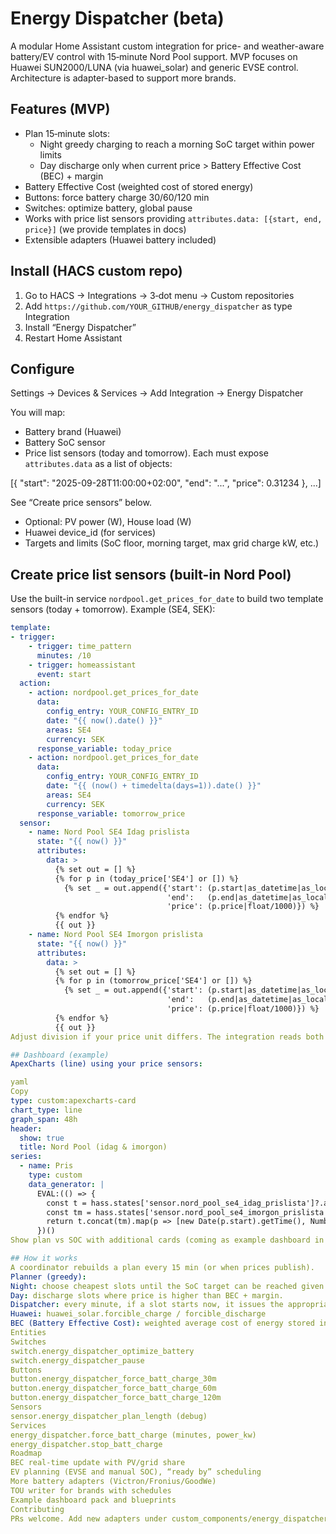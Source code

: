 # Energy Dispatcher (beta)

A modular Home Assistant custom integration for price- and weather-aware battery/EV control with 15‑minute Nord Pool support. MVP focuses on Huawei SUN2000/LUNA (via huawei_solar) and generic EVSE control. Architecture is adapter-based to support more brands.

## Features (MVP)
- Plan 15‑minute slots: 
  - Night greedy charging to reach a morning SoC target within power limits
  - Day discharge only when current price > Battery Effective Cost (BEC) + margin
- Battery Effective Cost (weighted cost of stored energy)
- Buttons: force battery charge 30/60/120 min
- Switches: optimize battery, global pause
- Works with price list sensors providing `attributes.data: [{start, end, price}]` (we provide templates in docs)
- Extensible adapters (Huawei battery included)

## Install (HACS custom repo)
1. Go to HACS → Integrations → 3‑dot menu → Custom repositories
2. Add `https://github.com/YOUR_GITHUB/energy_dispatcher` as type Integration
3. Install “Energy Dispatcher”
4. Restart Home Assistant

## Configure
Settings → Devices & Services → Add Integration → Energy Dispatcher

You will map:
- Battery brand (Huawei)
- Battery SoC sensor
- Price list sensors (today and tomorrow). Each must expose `attributes.data` as a list of objects:

[{ "start": "2025-09-28T11:00:00+02:00", "end": "...", "price": 0.31234 }, ...]

See “Create price sensors” below.
- Optional: PV power (W), House load (W)
- Huawei device_id (for services)
- Targets and limits (SoC floor, morning target, max grid charge kW, etc.)

## Create price list sensors (built-in Nord Pool)
Use the built-in service `nordpool.get_prices_for_date` to build two template sensors (today + tomorrow). Example (SE4, SEK):

```yaml
template:
- trigger:
    - trigger: time_pattern
      minutes: /10
    - trigger: homeassistant
      event: start
  action:
    - action: nordpool.get_prices_for_date
      data:
        config_entry: YOUR_CONFIG_ENTRY_ID
        date: "{{ now().date() }}"
        areas: SE4
        currency: SEK
      response_variable: today_price
    - action: nordpool.get_prices_for_date
      data:
        config_entry: YOUR_CONFIG_ENTRY_ID
        date: "{{ (now() + timedelta(days=1)).date() }}"
        areas: SE4
        currency: SEK
      response_variable: tomorrow_price
  sensor:
    - name: Nord Pool SE4 Idag prislista
      state: "{{ now() }}"
      attributes:
        data: >
          {% set out = [] %}
          {% for p in (today_price['SE4'] or []) %}
            {% set _ = out.append({'start': (p.start|as_datetime|as_local).isoformat(),
                                   'end':   (p.end|as_datetime|as_local).isoformat(),
                                   'price': (p.price|float/1000)}) %}
          {% endfor %}
          {{ out }}
    - name: Nord Pool SE4 Imorgon prislista
      state: "{{ now() }}"
      attributes:
        data: >
          {% set out = [] %}
          {% for p in (tomorrow_price['SE4'] or []) %}
            {% set _ = out.append({'start': (p.start|as_datetime|as_local).isoformat(),
                                   'end':   (p.end|as_datetime|as_local).isoformat(),
                                   'price': (p.price|float/1000)}) %}
          {% endfor %}
          {{ out }}
Adjust division if your price unit differs. The integration reads both sensors and merges into a 48h series.

## Dashboard (example)
ApexCharts (line) using your price sensors:

yaml
Copy
type: custom:apexcharts-card
chart_type: line
graph_span: 48h
header:
  show: true
  title: Nord Pool (idag & imorgon)
series:
  - name: Pris
    type: custom
    data_generator: |
      EVAL:(() => {
        const t = hass.states['sensor.nord_pool_se4_idag_prislista']?.attributes?.data || [];
        const tm = hass.states['sensor.nord_pool_se4_imorgon_prislista']?.attributes?.data || [];
        return t.concat(tm).map(p => [new Date(p.start).getTime(), Number(p.price)||0]);
      })()
Show plan vs SOC with additional cards (coming as example dashboard in future versions).

## How it works
A coordinator rebuilds a plan every 15 min (or when prices publish).
Planner (greedy):
Night: choose cheapest slots until the SoC target can be reached given max grid charge kW and battery efficiency.
Day: discharge slots where price is higher than BEC + margin.
Dispatcher: every minute, if a slot starts now, it issues the appropriate service call:
Huawei: huawei_solar.forcible_charge / forcible_discharge
BEC (Battery Effective Cost): weighted average cost of energy stored in the battery. Future versions will estimate PV vs grid share and update BEC in real time.
Entities
Switches
switch.energy_dispatcher_optimize_battery
switch.energy_dispatcher_pause
Buttons
button.energy_dispatcher_force_batt_charge_30m
button.energy_dispatcher_force_batt_charge_60m
button.energy_dispatcher_force_batt_charge_120m
Sensors
sensor.energy_dispatcher_plan_length (debug)
Services
energy_dispatcher.force_batt_charge (minutes, power_kw)
energy_dispatcher.stop_batt_charge
Roadmap
BEC real-time update with PV/grid share
EV planning (EVSE and manual SOC), “ready by” scheduling
More battery adapters (Victron/Fronius/GoodWe)
TOU writer for brands with schedules
Example dashboard pack and blueprints
Contributing
PRs welcome. Add new adapters under custom_components/energy_dispatcher/adapters/ by subclassing BatteryAdapter.
